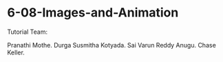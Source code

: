 # 6-08-Images-and-Animation
Tutorial Team:

Pranathi Mothe.
Durga Susmitha Kotyada.
Sai Varun Reddy Anugu.
Chase Keller.

